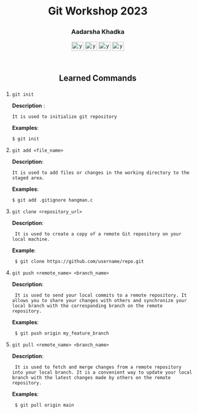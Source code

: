 # <p align='center'>Git Workshop 2023 <p>

### <p align='center'>Aadarsha Khadka</p>

<p align="center">
    <a href="#" target="blank"
    ><img
        align="center"
        src="https://raw.githubusercontent.com/rahuldkjain/github-profile-readme-generator/master/src/images/icons/Social/facebook.svg"
        alt="your_name"
        height="24"
        width="32"
    /></a>
    <a href="#" target="blank"
    ><img
        align="center"
        src="https://raw.githubusercontent.com/rahuldkjain/github-profile-readme-generator/master/src/images/icons/Social/linked-in-alt.svg"
        alt="your_name"
        height="24"
        width="32"
    /></a>
    <a href="#" target="blank"
    ><img
        align="center"
        src="https://raw.githubusercontent.com/rahuldkjain/github-profile-readme-generator/master/src/images/icons/Social/github.svg"
        alt="your_name"
        height="24"
        width="32"
    /></a>
       <a href="#" target="blank"
    ><img
        align="center"
        src="https://raw.githubusercontent.com/rahuldkjain/github-profile-readme-generator/master/src/images/icons/Social/instagram.svg"
        alt="your_name"
        height="24"
        width="32"
    /></a>

</p>

<br>

## <p align='center'>Learned Commands</p>

1.  `git init`

    **Description** :

        It is used to initialize git repository

    **Examples**:

        $ git init

2.  `git add <file_name>`

    **Description**:

        It is used to add files or changes in the working directory to the staged area.

    **Examples**:

        $ git add .gitignore hangman.c

3. `git clone <repository_url>`

    **Description**:

        It is used to create a copy of a remote Git repository on your local machine. 
    
    **Example**:

        $ git clone https://github.com/username/repo.git

4. `git push <remote_name> <branch_name>`

    **Description**:

        It is used to send your local commits to a remote repository. It allows you to share your changes with others and synchronize your local branch with the corresponding branch on the remote repository. 
    
    **Examples**:

        $ git push origin my_feature_branch

5. `git pull <remote_name> <branch_name>`

    **Description**:

        It is used to fetch and merge changes from a remote repository into your local branch. It is a convenient way to update your local branch with the latest changes made by others on the remote repository.
    
    **Examples**:

        $ git pull origin main